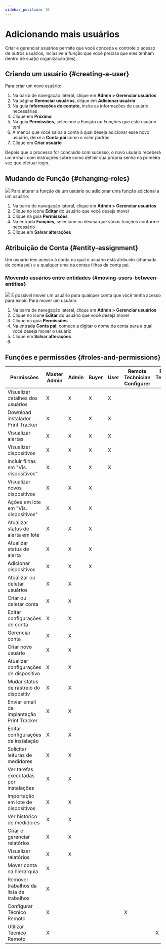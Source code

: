 ```yaml
---
sidebar_position: 10
---
```


# Adicionando mais usuários

Criar e gerenciar usuários permite que você conceda e controle o acesso de outros usuários, inclusive a função que você precisa que eles tenham dentro de sua(s) organização(ões).

## Criando um usuário {#creating-a-user}

Para criar um novo usuário:

1. Na barra de navegação lateral, clique em **Admin > Gerenciar usuários**
2. Na página **Gerenciar usuários**, clique em **Adicionar usuário**
3. Na guia **Informações de contato**, insira as informações de usuário necessárias
4. Clique em **Próximo**
5. Na guia **Permissões**, selecione a Função ou Funções que este usuário terá
6. A menos que você saiba a conta à qual deseja adicionar esse novo usuário, deixe a **Conta pai** como o valor padrão
7. Clique em **Criar usuário**

Depois que o processo for concluído com sucesso, o novo usuário receberá um e-mail com instruções sobre como definir sua própria senha na primeira vez que efetuar login.

## Mudando de Função {#changing-roles}

![](https://www.cdn.printtrackerpro.com/images/documentation/manage-users-change-roles.gif)
Para alterar a função de um usuário ou adicionar uma função adicional a um usuário:

1. Na barra de navegação lateral, clique em **Admin > Gerenciar usuários**
2. Clique no ícone **Editar** do usuário que você deseja mover
3. Clique na guia **Permissões**
4. Na entrada **Funções**, selecione ou desmarque várias funções conforme necessário
5. Clique em **Salvar alterações**

## Atribuição de Conta {#entity-assignment}

Um usuário tem acesso à conta na qual o usuário está atribuído (chamada de conta pai) e a qualquer uma da contas filhas da conta pai.

### Movendo usuários entre entidades {#moving-users-between-entities}

![](https://www.cdn.printtrackerpro.com/images/documentation/manage-users-move-user.gif)
É possível mover um usuário para qualquer conta que você tenha acesso para exibir. Para mover um usuário:

1. Na barra de navegação lateral, clique em **Admin > Gerenciar usuários**
2. Clique no ícone **Editar** do usuário que você deseja mover
3. Clique na guia **Permissões**
4. Na entrada **Conta pai**, comece a digitar o nome da conta para a qual você deseja mover o usuário
5. Clique em **Salvar alterações**
6. 
## Funções e permissões {#roles-and-permissions}

| Permissões                                | Master Admin | Admin | Buyer | User | Remote Technician Configurer | Remote Technician User |
|-------------------------------------------|--------------|-------|-------|------|------------------------------|------------------------|
| Visualizar detalhes dos usuários          | X            | X     | X     | X    |                              |                        |
| Download instalador Print Tracker         | X            | X     | X     | X    |                              |                        |
| Visualizar alertas                        | X            | X     | X     | X    |                              |                        |
| Visualizar dispositivos                   | X            | X     | X     | X    |                              |                        |
| Incluir filhas em "Vis. dispositivos"     | X            | X     | X     | X    |                              |                        |
| Visualizar novos dispositivos             | X            | X     | X     |      |                              |                        |
| Ações em lote em "Vis. dispositivos"      | X            | X     | X     |      |                              |                        |
| Atualizar status de alerta em lote        | X            | X     | X     |      |                              |                        |
| Atualizar status de alerta                | X            | X     | X     |      |                              |                        |
| Adicionar dispositivos                    | X            | X     | X     |      |                              |                        |
| Atualizar ou deletar usuários             | X            | X     |       |      |                              |                        |
| Criar ou deletar conta                    | X            | X     |       |      |                              |                        |
| Editar configurações de conta             | X            | X     |       |      |                              |                        |
| Gerenciar conta                           | X            | X     |       |      |                              |                        |
| Criar novo usuário                        | X            | X     |       |      |                              |                        |
| Atualizar configurações de dispositivo    | X            | X     |       |      |                              |                        |
| Mudar status de rastreio do dispositiv    | X            | X     |       |      |                              |                        |
| Enviar email de implantação Print Tracker | X            | X     |       |      |                              |                        |
| Editar configurações de instalação        | X            | X     |       |      |                              |                        |
| Solicitar leituras de medidores           | X            | X     |       |      |                              |                        |
| Ver tarefas executadas por instalações    | X            | X     |       |      |                              |                        |
| Importação em lote de dispositivos        | X            | X     |       |      |                              |                        |
| Ver histórico de medidores                | X            | X     |       |      |                              |                        |
| Criar e gerenciar relatórios              | X            | X     |       |      |                              |                        |
| Visualizar relatórios                     | X            | X     |       |      |                              |                        |
| Mover conta na hierarquia                 | X            |       |       |      |                              |                        |
| Remover trabalhos da lista de trabalhos   | X            |       |       |      |                              |                        |
| Configurar Técnico Remoto                 | X            |       |       |      | X                            |                        |
| Utilizar Técnico Remoto                   | X            |       |       |      |                              | X                      |